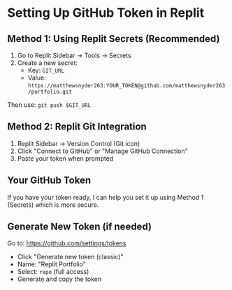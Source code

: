 # Setting Up GitHub Token in Replit

## Method 1: Using Replit Secrets (Recommended)
1. Go to Replit Sidebar → Tools → Secrets
2. Create a new secret:
   - Key: `GIT_URL`
   - Value: `https://matthewsnyder263:YOUR_TOKEN@github.com/matthewsnyder263/portfolio.git`

Then use: `git push $GIT_URL`

## Method 2: Replit Git Integration
1. Replit Sidebar → Version Control (Git icon)
2. Click "Connect to GitHub" or "Manage GitHub Connection"
3. Paste your token when prompted

## Your GitHub Token
If you have your token ready, I can help you set it up using Method 1 (Secrets) which is more secure.

## Generate New Token (if needed)
Go to: https://github.com/settings/tokens
- Click "Generate new token (classic)"
- Name: "Replit Portfolio"
- Select: `repo` (full access)
- Generate and copy the token